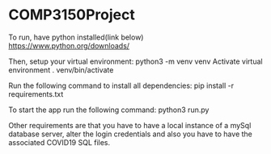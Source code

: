 # COMP3150Project

To run, have python installed(link below)
https://www.python.org/downloads/

Then, setup your virtual environment:
python3 -m venv venv
Activate virtual environment
. venv/bin/activate

Run the following command to install all dependencies:
pip install -r requirements.txt

To start the app run the following command:
python3 run.py

Other requirements are that you have to have a local instance of a mySql database server, alter the login credentials and also you have to have the associated COVID19 SQL files.